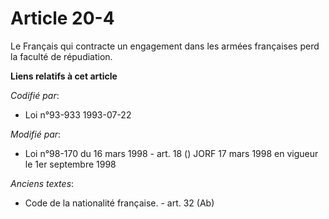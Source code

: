 # Article 20-4

Le Français qui contracte un engagement dans les armées françaises perd la faculté de répudiation.

**Liens relatifs à cet article**

_Codifié par_:

  - Loi n°93-933 1993-07-22

_Modifié par_:

  - Loi n°98-170 du 16 mars 1998 - art. 18 () JORF 17 mars 1998 en vigueur le 1er septembre 1998

_Anciens textes_:

  - Code de la nationalité française. - art. 32 (Ab)

